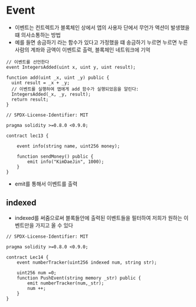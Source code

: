 # Event
- 이벤트는 컨트렉트가 블록체인 상에서 앱의 사용자 단에서 무언가 액션이 발생했을떄 의사소통하는 방법
- 예를 들면 송금하기 라는 함수가 있다고 가정했을 떄 송금하기 누르면 누르면 누른 사람의 계좌와 금액이 이벤트로 출력, 블록체인 네트워크에 기억
```solidity
// 이벤트를 선언한다
event IntegersAdded(uint x, uint y, uint result);

function add(uint _x, uint _y) public {
  uint result = _x + _y;
  // 이벤트를 실행하여 앱에게 add 함수가 실행되었음을 알린다:
  IntegersAdded(_x, _y, result);
  return result;
}
```
```solidity
// SPDX-License-Identifier: MIT

pragma solidity >=0.8.0 <0.9.0;

contract lec13 {
   
    event info(string name, uint256 money);
    
    function sendMoney() public {
        emit info("KimDaeJin", 1000);
    }
}
```
- emit를 통해서 이벤트를 출력


## indexed
- indexed를 써줌으로써  블록들안에 출력된 이벤트들을 필터하여 저희가 원하는 이벤트만을 가지고 올 수 있다
```solidity
// SPDX-License-Identifier: MIT

pragma solidity >=0.8.0 <0.9.0;

contract Lec14 {
    event numberTracker(uint256 indexed num, string str);

    uint256 num =0;
    function PushEvent(string memory _str) public {
        emit numberTracker(num,_str);
        num ++;
    }
}
```
